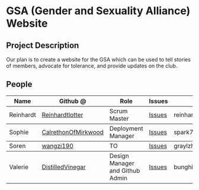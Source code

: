 <h1>GSA (Gender and Sexuality Alliance) Website</h1>
<h2>Project Description</h2>
<p>Our plan is to create a website for the GSA which can be used to tell stories of members, advocate for tolerance, and provide updates on the club.</p>

<h2>People</h2>
<table>
  <thead>
    <tr>
      <th>Name</th>
      <th>Github @</th>
      <th>Role</th>
      <th>Issues</th>
      <th>Contact us</th>
    </tr>
  </thead>
  <tbody>
    <tr>
      <td>Reinhardt</td>
      <td><a href="https://github.com/Reinhardtlotter">Reinhardtlotter</a></td>
      <td>Scrum Master</td>
      <td><a href="https://github.com/CalrethonOfMirkwood/ZONKNATION/issues?q=assignee%3AReinhardtlotter+is%3Aopen">Issues</a></td>
      <td>reinhardtlotter6@gmail.com</td>
    </tr>
  </tbody>
  <tbody>
    <tr>
      <td>Sophie</td>
      <td><a href="https://github.com/CalrethonOfMirkwood">CalrethonOfMirkwood</a></td>
      <td>Deployment Manager</td>
      <td><a href="https://github.com/CalrethonOfMirkwood/ZONKNATION/issues?q=is%3Aopen+assignee%3ACalrethonOfMirkwood">Issues</a></td>
      <td>spark777@gmail.com</td>
    </tr>
  </tbody>
  <tbody>
    <tr>
      <td>Soren</td>
      <td><a href="https://github.com/wangzi190">wangzi190</a></td>
      <td>TO</td>
      <td><a href="https://github.com/CalrethonOfMirkwood/ZONKNATION/issues?q=is%3Aopen+assignee%3Awangzi190">Issues</a></td>
      <td>graylzhuang@gmail.com</td>
    </tr>
  </tbody>
    <tbody>
    <tr>
      <td>Valerie</td>
      <td><a href="https://github.com/DistilledVinegar">DistilledVinegar</a></td>
      <td>Design Manager and Github Admin</td>
      <td><a href="https://github.com/CalrethonOfMirkwood/ZONKNATION/issues?q=is%3Aopen+assignee%3ADistilledVinegar">Issues</a></td>
      <td>bunghideous@gmail.com</td>
    </tr>
  </tbody>
</table>
